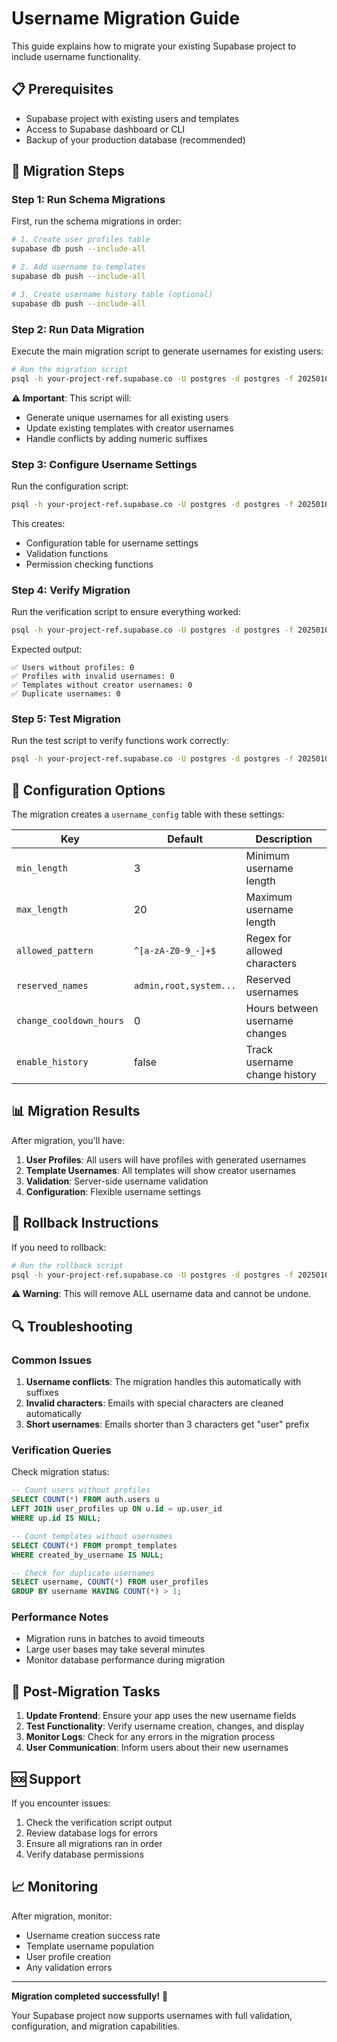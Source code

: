 # Username Migration Guide

This guide explains how to migrate your existing Supabase project to include username functionality.

## 📋 Prerequisites

- Supabase project with existing users and templates
- Access to Supabase dashboard or CLI
- Backup of your production database (recommended)

## 🚀 Migration Steps

### Step 1: Run Schema Migrations

First, run the schema migrations in order:

```bash
# 1. Create user profiles table
supabase db push --include-all

# 2. Add username to templates
supabase db push --include-all

# 3. Create username history table (optional)
supabase db push --include-all
```

### Step 2: Run Data Migration

Execute the main migration script to generate usernames for existing users:

```bash
# Run the migration script
psql -h your-project-ref.supabase.co -U postgres -d postgres -f 20250101000000_migrate_existing_users_to_usernames.sql
```

**⚠️ Important**: This script will:
- Generate unique usernames for all existing users
- Update existing templates with creator usernames
- Handle conflicts by adding numeric suffixes

### Step 3: Configure Username Settings

Run the configuration script:

```bash
psql -h your-project-ref.supabase.co -U postgres -d postgres -f 20250101000001_configure_username_validation.sql
```

This creates:
- Configuration table for username settings
- Validation functions
- Permission checking functions

### Step 4: Verify Migration

Run the verification script to ensure everything worked:

```bash
psql -h your-project-ref.supabase.co -U postgres -d postgres -f 20250101000000_migrate_existing_users_to_usernames_verify.sql
```

Expected output:
```
✅ Users without profiles: 0
✅ Profiles with invalid usernames: 0
✅ Templates without creator usernames: 0
✅ Duplicate usernames: 0
```

### Step 5: Test Migration

Run the test script to verify functions work correctly:

```bash
psql -h your-project-ref.supabase.co -U postgres -d postgres -f 20250101000002_test_migration_scripts.sql
```

## 🔧 Configuration Options

The migration creates a `username_config` table with these settings:

| Key | Default | Description |
|-----|---------|-------------|
| `min_length` | 3 | Minimum username length |
| `max_length` | 20 | Maximum username length |
| `allowed_pattern` | `^[a-zA-Z0-9_-]+$` | Regex for allowed characters |
| `reserved_names` | `admin,root,system...` | Reserved usernames |
| `change_cooldown_hours` | 0 | Hours between username changes |
| `enable_history` | false | Track username change history |

## 📊 Migration Results

After migration, you'll have:

1. **User Profiles**: All users will have profiles with generated usernames
2. **Template Usernames**: All templates will show creator usernames
3. **Validation**: Server-side username validation
4. **Configuration**: Flexible username settings

## 🚨 Rollback Instructions

If you need to rollback:

```bash
# Run the rollback script
psql -h your-project-ref.supabase.co -U postgres -d postgres -f 20250101000000_migrate_existing_users_to_usernames_rollback.sql
```

**⚠️ Warning**: This will remove ALL username data and cannot be undone.

## 🔍 Troubleshooting

### Common Issues

1. **Username conflicts**: The migration handles this automatically with suffixes
2. **Invalid characters**: Emails with special characters are cleaned automatically
3. **Short usernames**: Emails shorter than 3 characters get "user" prefix

### Verification Queries

Check migration status:

```sql
-- Count users without profiles
SELECT COUNT(*) FROM auth.users u
LEFT JOIN user_profiles up ON u.id = up.user_id
WHERE up.id IS NULL;

-- Count templates without usernames
SELECT COUNT(*) FROM prompt_templates
WHERE created_by_username IS NULL;

-- Check for duplicate usernames
SELECT username, COUNT(*) FROM user_profiles
GROUP BY username HAVING COUNT(*) > 1;
```

### Performance Notes

- Migration runs in batches to avoid timeouts
- Large user bases may take several minutes
- Monitor database performance during migration

## 📝 Post-Migration Tasks

1. **Update Frontend**: Ensure your app uses the new username fields
2. **Test Functionality**: Verify username creation, changes, and display
3. **Monitor Logs**: Check for any errors in the migration process
4. **User Communication**: Inform users about their new usernames

## 🆘 Support

If you encounter issues:

1. Check the verification script output
2. Review database logs for errors
3. Ensure all migrations ran in order
4. Verify database permissions

## 📈 Monitoring

After migration, monitor:

- Username creation success rate
- Template username population
- User profile creation
- Any validation errors

---

**Migration completed successfully!** 🎉

Your Supabase project now supports usernames with full validation, configuration, and migration capabilities.
